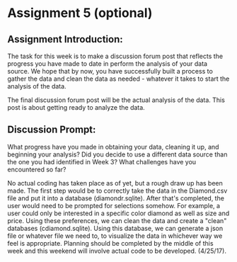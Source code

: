 # Assignment 5 (optional)

## Assignment Introduction:
	
The task for this week is to make a discussion forum post that reflects the progress you have made to date in perform the analysis of your data source. We hope that by now, you have successfully built a process to gather the data and clean the data as needed - whatever it takes to start the analysis of the data.

The final discussion forum post will be the actual analysis of the data. This post is about getting ready to analyze the data.

## Discussion Prompt:

What progress have you made in obtaining your data, cleaning it up, and beginning your analysis? Did you decide to use a different data source than the one you had identified in Week 3? What challenges have you encountered so far?

No actual coding has taken place as of yet, but a rough draw up has been made. The first step would be to correctly take the data in the Diamond.csv file and put it into a database (diamondr.sqlite). After that's completed, the user would need to be prompted for selections somehow. For example, a user could only be interested in a specific color diamond as well as size and price. Using these preferences, we can clean the data and create a "clean" databases (cdiamond.sqlite). Using this database, we can generate a json file or whatever file we need to, to visualize the data in whichever way we feel is appropriate. Planning should be completed by the middle of this week and this weekend will involve actual code to be developed. (4/25/17).

